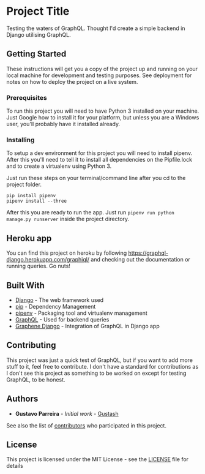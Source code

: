 # Project Title

Testing the waters of GraphQL. Thought I'd create a simple backend in Django utilising GraphQL.

## Getting Started

These instructions will get you a copy of the project up and running on your local machine for development and testing purposes. See deployment for notes on how to deploy the project on a live system.

### Prerequisites

To run this project you will need to have Python 3 installed on your machine. Just Google how to install it for your platform, but unless you are a Windows user, you'll probably have it installed already.

### Installing

To setup a dev environment for this project you will need to install pipenv. After this you'll need to tell it to install all dependencies on the Pipfile.lock and to create a virtualenv using Python 3.

Just run these steps on your terminal/command line after you cd to the project folder.

```
pip install pipenv
pipenv install --three
```

After this you are ready to run the app. Just run ```pipenv run python manage.py runserver``` inside the project directory.

## Heroku app

You can find this project on heroku by following https://graphql-django.herokuapp.com/graphiql/ and checking out the documentation or running queries. Go nuts!

## Built With

* [Django](https://docs.djangoproject.com/en/2.0/) - The web framework used
* [pip](https://pypi.python.org/pypi/pip) - Dependency Management
* [pipenv](https://github.com/pypa/pipenv) - Packaging tool and virtualenv management
* [GraphQL](http://graphql.org/learn/) - Used for backend queries
* [Graphene Django](http://docs.graphene-python.org/projects/django/en/latest/) - Integration of GraphQL in Django app

## Contributing

This project was just a quick test of GraphQL, but if you want to add more stuff to it, feel free to contribute. I don't have a standard for contributions as I don't see this project as something to be worked on except for testing GraphQL, to be honest.

## Authors

* **Gustavo Parreira** - *Initial work* - [Gustash](https://github.com/Gustash)

See also the list of [contributors](https://github.com/Gustash/DjangoGraphQL/contributors) who participated in this project.

## License

This project is licensed under the MIT License - see the [LICENSE](LICENSE) file for details
